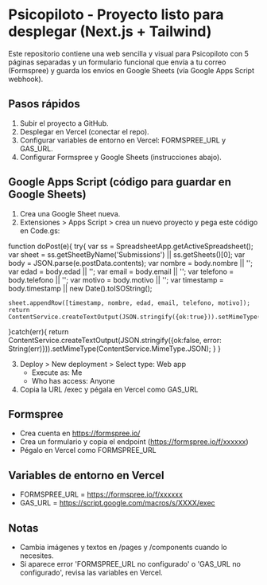 # Psicopiloto - Proyecto listo para desplegar (Next.js + Tailwind)

Este repositorio contiene una web sencilla y visual para Psicopiloto con 5 páginas separadas y un formulario funcional que envía a tu correo (Formspree) y guarda los envíos en Google Sheets (vía Google Apps Script webhook).

## Pasos rápidos
1. Subir el proyecto a GitHub.
2. Desplegar en Vercel (conectar el repo).
3. Configurar variables de entorno en Vercel: FORMSPREE_URL y GAS_URL.
4. Configurar Formspree y Google Sheets (instrucciones abajo).

## Google Apps Script (código para guardar en Google Sheets)
1. Crea una Google Sheet nueva.
2. Extensiones > Apps Script > crea un nuevo proyecto y pega este código en Code.gs:

function doPost(e){
  try{
    var ss = SpreadsheetApp.getActiveSpreadsheet();
    var sheet = ss.getSheetByName('Submissions') || ss.getSheets()[0];
    var body = JSON.parse(e.postData.contents);
    var nombre = body.nombre || '';
    var edad = body.edad || '';
    var email = body.email || '';
    var telefono = body.telefono || '';
    var motivo = body.motivo || '';
    var timestamp = body.timestamp || new Date().toISOString();

    sheet.appendRow([timestamp, nombre, edad, email, telefono, motivo]);
    return ContentService.createTextOutput(JSON.stringify({ok:true})).setMimeType(ContentService.MimeType.JSON);
  }catch(err){
    return ContentService.createTextOutput(JSON.stringify({ok:false, error: String(err)})).setMimeType(ContentService.MimeType.JSON);
  }
}

3. Deploy > New deployment > Select type: Web app
   - Execute as: Me
   - Who has access: Anyone
4. Copia la URL /exec y pégala en Vercel como GAS_URL

## Formspree
- Crea cuenta en https://formspree.io/
- Crea un formulario y copia el endpoint (https://formspree.io/f/xxxxxx)
- Pégalo en Vercel como FORMSPREE_URL

## Variables de entorno en Vercel
- FORMSPREE_URL = https://formspree.io/f/xxxxxx
- GAS_URL = https://script.google.com/macros/s/XXXX/exec

## Notas
- Cambia imágenes y textos en /pages y /components cuando lo necesites.
- Si aparece error 'FORMSPREE_URL no configurado' o 'GAS_URL no configurado', revisa las variables en Vercel.
